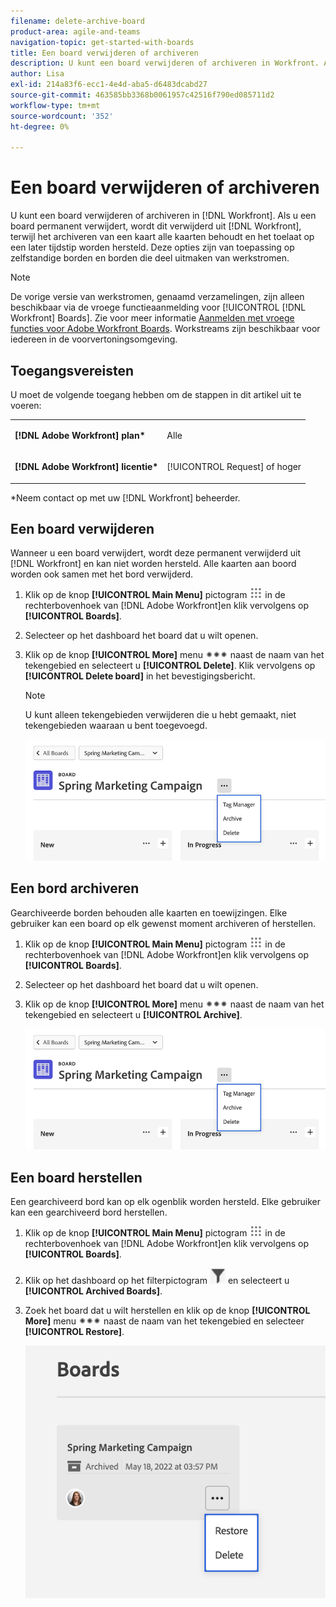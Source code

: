 ```yaml
---
filename: delete-archive-board
product-area: agile-and-teams
navigation-topic: get-started-with-boards
title: Een board verwijderen of archiveren
description: U kunt een board verwijderen of archiveren in Workfront. Als u een kaart verwijdert, wordt deze permanent uit Workfront verwijderd, terwijl bij het archiveren van een kaart alle kaarten behouden blijven en later hersteld kunnen worden.
author: Lisa
exl-id: 214a83f6-ecc1-4e4d-aba5-d6483dcabd27
source-git-commit: 463585bb3368b0061957c42516f790ed085711d2
workflow-type: tm+mt
source-wordcount: '352'
ht-degree: 0%

---
```


# Een board verwijderen of archiveren

U kunt een board verwijderen of archiveren in [!DNL Workfront]. Als u een board permanent verwijdert, wordt dit verwijderd uit [!DNL Workfront], terwijl het archiveren van een kaart alle kaarten behoudt en het toelaat op een later tijdstip worden hersteld. Deze opties zijn van toepassing op zelfstandige borden en borden die deel uitmaken van werkstromen.

>[!NOTE]
>
>De vorige versie van werkstromen, genaamd verzamelingen, zijn alleen beschikbaar via de vroege functieaanmelding voor [!UICONTROL [!DNL Workfront] Boards]. Zie voor meer informatie [Aanmelden met vroege functies voor Adobe Workfront Boards](/help/quicksilver/agile/get-started-with-boards/boards-early-feature-opt-in.md).
>Workstreams zijn beschikbaar voor iedereen in de voorvertoningsomgeving.

## Toegangsvereisten

U moet de volgende toegang hebben om de stappen in dit artikel uit te voeren:

<table style="table-layout:auto"> 
 <col> 
 </col> 
 <col> 
 </col> 
 <tbody> 
  <tr> 
   <td role="rowheader"><strong>[!DNL Adobe Workfront] plan*</strong></td> 
   <td> <p>Alle</p> </td> 
  </tr> 
  <tr> 
   <td role="rowheader"><strong>[!DNL Adobe Workfront] licentie*</strong></td> 
   <td> <p>[!UICONTROL Request] of hoger</p> </td> 
  </tr>
   </tbody> 
</table>

&#42;Neem contact op met uw [!DNL Workfront] beheerder.

## Een board verwijderen

Wanneer u een board verwijdert, wordt deze permanent verwijderd uit [!DNL Workfront] en kan niet worden hersteld. Alle kaarten aan boord worden ook samen met het bord verwijderd.

1. Klik op de knop **[!UICONTROL Main Menu]** pictogram ![](assets/main-menu-icon.png) in de rechterbovenhoek van [!DNL Adobe Workfront]en klik vervolgens op **[!UICONTROL Boards]**.
1. Selecteer op het dashboard het board dat u wilt openen.
1. Klik op de knop **[!UICONTROL More]** menu ![[!UICONTROL More menu]](assets/more-icon-spectrum.png) naast de naam van het tekengebied en selecteert u **[!UICONTROL Delete]**. Klik vervolgens op **[!UICONTROL Delete board]** in het bevestigingsbericht.

   >[!NOTE]
   >
   >U kunt alleen tekengebieden verwijderen die u hebt gemaakt, niet tekengebieden waaraan u bent toegevoegd.

   ![Het menu Board More](assets/boards-board-more-menu.png)

## Een bord archiveren

Gearchiveerde borden behouden alle kaarten en toewijzingen. Elke gebruiker kan een board op elk gewenst moment archiveren of herstellen.

1. Klik op de knop **[!UICONTROL Main Menu]** pictogram ![](assets/main-menu-icon.png) in de rechterbovenhoek van [!DNL Adobe Workfront]en klik vervolgens op **[!UICONTROL Boards]**.
1. Selecteer op het dashboard het board dat u wilt openen.
1. Klik op de knop **[!UICONTROL More]** menu ![[!UICONTROL More menu]](assets/more-icon-spectrum.png) naast de naam van het tekengebied en selecteert u **[!UICONTROL Archive]**.

   ![Het menu Board More](assets/boards-board-more-menu.png)

## Een board herstellen

Een gearchiveerd bord kan op elk ogenblik worden hersteld. Elke gebruiker kan een gearchiveerd bord herstellen.

1. Klik op de knop **[!UICONTROL Main Menu]** pictogram ![](assets/main-menu-icon.png) in de rechterbovenhoek van [!DNL Adobe Workfront]en klik vervolgens op **[!UICONTROL Boards]**.
1. Klik op het dashboard op het filterpictogram ![Filter](assets/filter-icon-spectrum-25x25.png) en selecteert u **[!UICONTROL Archived Boards]**.
1. Zoek het board dat u wilt herstellen en klik op de knop **[!UICONTROL More]** menu ![Het menu Meer](assets/more-icon-spectrum.png) naast de naam van het tekengebied en selecteer **[!UICONTROL Restore]**.

   ![Klembord herstellen](assets/boards-dashboard-restore.png)
